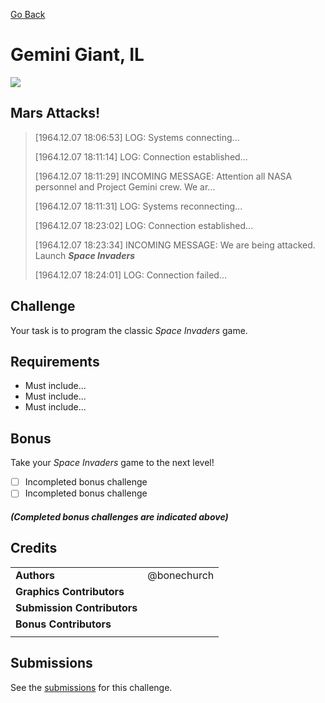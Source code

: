 [Go Back](https://github.com/bonechurch/Route-66#challenges)

# Gemini Giant, IL

![](https://github.com/bonechurch/Route-66/blob/master/images/gemini-giant-IL.png)

## Mars Attacks!
> [1964.12.07 18:06:53] LOG: Systems connecting...
>
> [1964.12.07 18:11:14] LOG: Connection established...
>
> [1964.12.07 18:11:29] INCOMING MESSAGE: Attention all NASA personnel and Project Gemini crew. We ar...
>
> [1964.12.07 18:11:31] LOG: Systems reconnecting...
>
> [1964.12.07 18:23:02] LOG: Connection established...
>
> [1964.12.07 18:23:34] INCOMING MESSAGE: We are being attacked. Launch ***Space Invaders***
>
> [1964.12.07 18:24:01] LOG: Connection failed...

## Challenge

Your task is to program the classic *Space Invaders* game.

## Requirements

* Must include... 
* Must include... 
* Must include... 

## Bonus

Take your *Space Invaders* game to the next level!

- [ ] Incompleted bonus challenge
- [ ] Incompleted bonus challenge

##### *(Completed bonus challenges are indicated above)*

## Credits

|                              |             |
| ---------------------------- | ----------- |
| **Authors**                  | @bonechurch |
| **Graphics Contributors**    |             |
| **Submission Contributors**  |             |
| **Bonus Contributors**       |             |
|                              |             | 

## Submissions

See the [submissions]() for this challenge.
